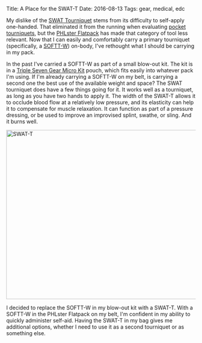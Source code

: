 Title: A Place for the SWAT-T
Date: 2016-08-13
Tags: gear, medical, edc

My dislike of the [SWAT Tourniquet](http://www.swat-t.com/) stems from its difficulty to self-apply one-handed. That eliminated it from the running when evaluating [pocket tourniquets](/2015/02/tq/), but the [PHLster Flatpack](/2016/03/flatpack/) has made that category of tool less relevant. Now that I can easily and comfortably carry a primary tourniquet (specifically, a [SOFTT-W](http://www.tacmedsolutions.com/product/sof-tactical-tourniquet-wide/)) on-body, I've rethought what I should be carrying in my pack.

In the past I've carried a SOFTT-W as part of a small blow-out kit. The kit is in a [Triple Seven Gear Micro Kit](http://www.20dollarbandit.com/micro-kit/) pouch, which fits easily into whatever pack I'm using. If I'm already carrying a SOFTT-W on my belt, is carrying a second one the best use of the available weight and space? The SWAT tourniquet does have a few things going for it. It works well as a tourniquet, as long as you have two hands to apply it. The width of the SWAT-T allows it to occlude blood flow at a relatively low pressure, and its elasticity can help it to compensate for muscle relaxation. It can function as part of a pressure dressing, or be used to improve an improvised splint, swathe, or sling. And it burns well.

<a data-flickr-embed="true"  href="https://www.flickr.com/photos/pigmonkey/28342275814/" title="SWAT-T"><img src="https://c7.staticflickr.com/8/7570/28342275814_a66687a619_c.jpg" width="800" height="450" alt="SWAT-T"></a>

I decided to replace the SOFTT-W in my blow-out kit with a SWAT-T. With a SOFTT-W in the PHLster Flatpack on my belt, I'm confident in my ability to quickly administer self-aid. Having the SWAT-T in my bag gives me additional options, whether I need to use it as a second tourniquet or as something else.
